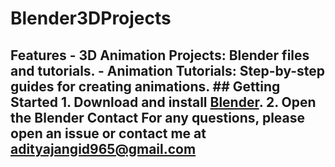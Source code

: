 # Blender3DProjects
## Features - **3D Animation Projects**: Blender files and tutorials. - **Animation Tutorials**: Step-by-step guides for creating animations.  ## Getting Started 1. Download and install [Blender](https://www.blender.org/). 2. Open the Blender Contact For any questions, please open an issue or contact me at adityajangid965@gmail.com
